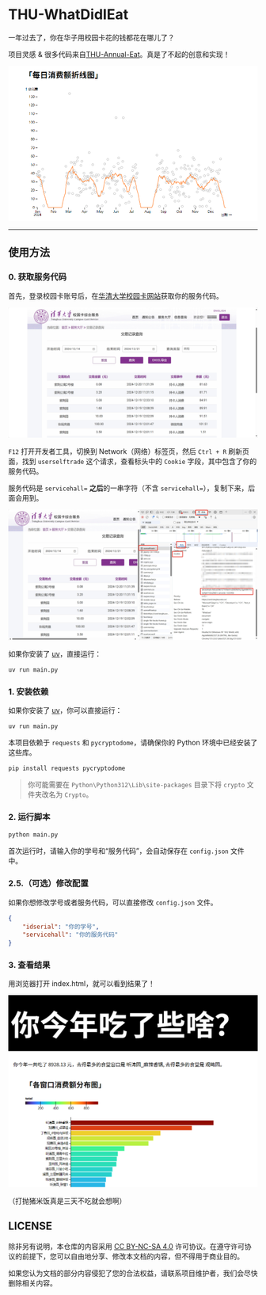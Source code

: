 # THU-WhatDidIEat

一年过去了，你在华子用校园卡花的钱都花在哪儿了？

项目灵感 & 很多代码来自[THU-Annual-Eat](https://github.com/leverimmy/THU-Annual-Eat)。真是了不起的创意和实现！

![demo](./assets/demo.png)

---

## 使用方法

### 0. 获取服务代码

首先，登录校园卡账号后，在[华清大学校园卡网站](https://card.tsinghua.edu.cn/userselftrade)获取你的服务代码。

![card](./assets/card.png)

`F12` 打开开发者工具，切换到 Network（网络）标签页，然后 `Ctrl + R` 刷新页面，找到 `userselftrade` 这个请求，查看标头中的 `Cookie` 字段，其中包含了你的服务代码。

服务代码是 `servicehall=` **之后**的一串字符（不含 `servicehall=`），复制下来，后面会用到。

![servicehall](./assets/servicehall.png)

如果你安装了 [uv](https://docs.astral.sh/uv/)，直接运行：

```bash
uv run main.py
```

### 1. 安装依赖

如果你安装了 [uv](https://docs.astral.sh/uv/)，你可以直接运行：

```bash
uv run main.py
```

本项目依赖于 `requests` 和 `pycryptodome`，请确保你的 Python 环境中已经安装了这些库。

```bash
pip install requests pycryptodome
```

> 你可能需要在 `Python\Python312\Lib\site-packages` 目录下将 `crypto` 文件夹改名为 `Crypto`。

### 2. 运行脚本

```bash
python main.py
```

首次运行时，请输入你的学号和“服务代码”，会自动保存在 `config.json` 文件中。

### 2.5.（可选）修改配置

如果你想修改学号或者服务代码，可以直接修改 `config.json` 文件。

```json
{
    "idserial": "你的学号",
    "servicehall": "你的服务代码"
}
```

### 3. 查看结果

用浏览器打开 index.html，就可以看到结果了！

![result](./assets/result.png)

（打抛猪米饭真是三天不吃就会想啊）

## LICENSE

除非另有说明，本仓库的内容采用 [CC BY-NC-SA 4.0](https://creativecommons.org/licenses/by-nc-sa/4.0/) 许可协议。在遵守许可协议的前提下，您可以自由地分享、修改本文档的内容，但不得用于商业目的。

如果您认为文档的部分内容侵犯了您的合法权益，请联系项目维护者，我们会尽快删除相关内容。
